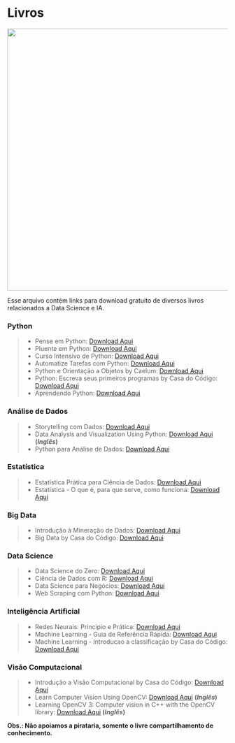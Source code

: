 # Livros

<p><img src="https://i.zst.com.br/images/livros-para-o-enem-veja-opcoes-para-estudar-portugues-e-literatura-photo695669592-44-24-19.jpg" width=600px align="center">
</p>

Esse arquivo contém links para download gratuito de diversos livros relacionados a Data Science e IA.

### **Python**

> - Pense em Python: [Download Aqui](https://book4you.org/book/3618512/00d524?dsource=recommend)
> - Pluente em Python: [Download Aqui](https://book4you.org/book/5688866/e33a90?dsource=recommend)
> - Curso Intensivo de Python: [Download Aqui](https://book4you.org/book/3623239/090124?dsource=recommend)
> - Automatize Tarefas com Python: [Download Aqui](https://book4you.org/book/5205910/9fab22)
> - Python e Orientação a Objetos by Caelum: [Download Aqui](https://www.caelum.com.br/apostila/apostila-python-orientacao-a-objetos.pdf)
> - Python: Escreva seus primeiros programas by Casa do Código: [Download Aqui](https://book4you.org/book/2726638/e92d4a?dsource=recommend)
> - Aprendendo Python: [Download Aqui](https://book4you.org/book/1216722/53742d?dsource=recommend)

### **Análise de Dados**

> - Storytelling com Dados: [Download Aqui](https://book4you.org/book/5628135/062fe2?dsource=recommend)
> - Data Analysis and Visualization Using Python: [Download Aqui](https://book4you.org/book/3629819/0181eb) **(_Inglês_)**
> - Python para Análise de Dados: [Download Aqui](https://book4you.org/book/5359718/3eb664)

### **Estatística**

> - Estatística Prática para Ciência de Dados: [Download Aqui](https://book4you.org/book/5628131/f1d1b5?dsource=recommend)
> - Estatística - O que é, para que serve, como funciona: [Download Aqui](https://book4you.org/book/7232633/7ae18d)

### **Big Data**

> - Introdução à Mineração de Dados: [Download Aqui](https://book4you.org/book/5628124/e4b997?dsource=recommend)
> - Big Data by Casa do Código: [Download Aqui](https://book4you.org/book/4998335/fec343?dsource=recommend)

### **Data Science**

> - Data Science do Zero: [Download Aqui](https://book4you.org/book/5628132/a33081)
> - Ciência de Dados com R: [Download Aqui](https://book4you.org/book/3620273/b5dfe8)
> - Data Science para Negócios: [Download Aqui](https://book4you.org/book/5628133/97dac7)
> - Web Scraping com Python: [Download Aqui](https://book4you.org/book/12894955/210f3c?dsource=recommend)

### **Inteligência Artificial**

> - Redes Neurais: Principio e Prática: [Download Aqui](https://book4you.org/book/3624720/048e38)
> - Machine Learning - Guia de Referência Rápida: [Download Aqui](https://book4you.org/book/13048135/9fa8e5)
> - Machine Learning - Introducao a classificação by Casa do Código: [Download Aqui](https://book4you.org/book/5740350/245660?dsource=recommend)

### **Visão Computacional**

> - Introdução a Visão Computacional by Casa do Código: [Download Aqui](https://book4you.org/book/5784259/563167)
> - Learn Computer Vision Using OpenCV: [Download Aqui](https://book4you.org/book/5242217/f1ca70) **(_Inglês_)**
> - Learning OpenCV 3: Computer vision in C++ with the OpenCV library: [Download Aqui](https://book4you.org/book/3306705/d9c0e3) **(_Inglês_)**

**Obs.: Não apoiamos a pirataria, somente o livre compartilhamento de conhecimento.**
